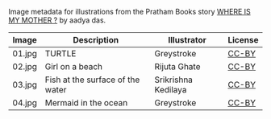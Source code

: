 Image metadata for illustrations from the Pratham Books story [WHERE IS MY MOTHER ?](https://storyweaver.org.in/stories/2142-where-is-my-mother) by aadya das.

Image | Description | Illustrator | License
----- | ----------- | ----------- | -------
01.jpg | TURTLE | Greystroke | [CC-BY](https://creativecommons.org/licenses/by/4.0/)
02.jpg | Girl on a beach | Rijuta Ghate | [CC-BY](https://creativecommons.org/licenses/by/4.0/)
03.jpg | Fish at the surface of the water | Srikrishna Kedilaya | [CC-BY](https://creativecommons.org/licenses/by/4.0/)
04.jpg | Mermaid in the ocean | Greystroke | [CC-BY](https://creativecommons.org/licenses/by/4.0/)
